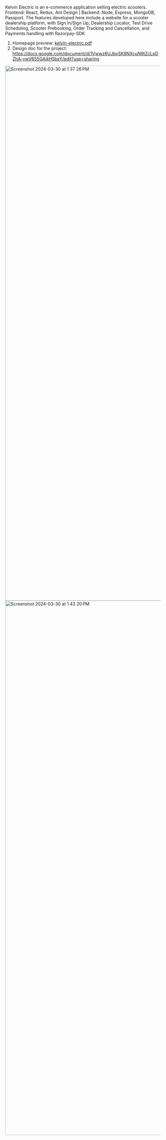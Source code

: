 Kelvin Electric is an e-commerce application selling electric scooters.
Frontend: React, Redux, Ant Design | Backend: Node, Express, MongoDB, Passport.
The features developed here include a website for a scooter dealership platform, with Sign In/Sign Up, Dealership Locator, Test Drive
Scheduling, Scooter Prebooking, Order Tracking and Cancellation, and Payments handling with Razorpay-SDK

1. Homepage preview: [kelvin-electric.pdf](https://github.com/Prashwarmishra/Kelvin-Electric-Frontend/files/14811186/kelvin-electric.pdf)
2. Design doc for the project:
https://docs.google.com/document/d/1Vwwz6UJbvSK8NXcuN9tZcLpDZhA-ywV655GAikH5bsY/edit?usp=sharing

<img width="1728" alt="Screenshot 2024-03-30 at 1 37 26 PM" src="https://github.com/Prashwarmishra/Kelvin-Electric-Frontend/assets/40193287/5607bfd3-39d0-4a4e-a3b5-e0764360f705">
<img width="1727" alt="Screenshot 2024-03-30 at 1 43 20 PM" src="https://github.com/Prashwarmishra/Kelvin-Electric-Frontend/assets/40193287/39ad8349-ec68-431a-9485-e4fcf439f9cb">
